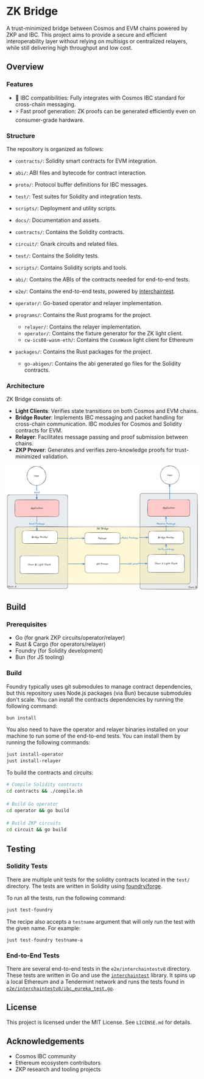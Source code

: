 # ZK Bridge

A trust-minimized bridge between Cosmos and EVM chains powered by ZKP and IBC.
This project aims to provide a secure and efficient interoperability layer without relying on multisigs or centralized relayers, while still delivering high throughput and low cost.

## Overview 

### Features
- 🔗 IBC compatibilities: Fully integrates with Cosmos IBC standard for cross-chain messaging.
- ⚡ Fast proof generation: ZK proofs can be generated efficiently even on consumer-grade hardware.

### Structure
The repository is organized as follows:
- `contracts/`: Solidity smart contracts for EVM integration.
- `abi/`: ABI files and bytecode for contract interaction.
- `proto/`: Protocol buffer definitions for IBC messages.
- `test/`: Test suites for Solidity and integration tests.
- `scripts/`: Deployment and utility scripts.
- `docs/`: Documentation and assets.


- `contracts/`: Contains the Solidity contracts.
- `circuit/`: Gnark circuits and related files.
- `test/`: Contains the Solidity tests.
- `scripts/`: Contains Solidity scripts and tools.
- `abi/`: Contains the ABIs of the contracts needed for end-to-end tests.
- `e2e/`: Contains the end-to-end tests, powered by [interchaintest](https://github.com/strangelove-ventures/interchaintest).
- `operator/`: Go-based operator and relayer implementation.
- `programs/`: Contains the Rust programs for the project.
    - `relayer/`: Contains the relayer implementation.
    - `operator/`: Contains the fixture generator for the ZK light client.
    - `cw-ics08-wasm-eth/`: Contains the `CosmWasm` light client for Ethereum
- `packages/`: Contains the Rust packages for the project.
    - `go-abigen/`: Contains the abi generated go files for the Solidity contracts.


### Architecture
ZK Bridge consists of:
- **Light Clients**: Verifies state transitions on both Cosmos and EVM chains.
- **Bridge Router**: Implements IBC messaging and packet handling for cross-chain communication. IBC modules for Cosmos and Solidity contracts for EVM.
- **Relayer**: Facilitates message passing and proof submission between chains.
- **ZKP Prover**: Generates and verifies zero-knowledge proofs for trust-minimized validation.

![Zk Bridge Architecture](docs/assets/architecture.png)

## Build

### Prerequisites
- Go (for gnark ZKP circuits/operator/relayer)
- Rust & Cargo (for operators/relayer)
- Foundry (for Solidity development)
- Bun (for JS tooling)

### Build
Foundry typically uses git submodules to manage contract dependencies, but this repository uses Node.js packages (via Bun) because submodules don't scale. You can install the contracts dependencies by running the following command:

```sh
bun install
```

You also need to have the operator and relayer binaries installed on your machine to run some of the end-to-end tests. You can install them by running the following commands:

```sh
just install-operator
just install-relayer
```

To build the contracts and circuits:
```sh
# Compile Solidity contracts
cd contracts && ./compile.sh

# Build Go operator
cd operator && go build

# Build ZKP circuits
cd circuit && go build 
```

## Testing

### Solidity Tests
There are multiple unit tests for the solidity contracts located in the `test/` directory. The tests are written in Solidity using [foundry/forge](https://book.getfoundry.sh/forge/writing-tests).

To run all the tests, run the following command:

```sh
just test-foundry
```

The recipe also accepts a `testname` argument that will only run the test with the given name. For example:

```shell
just test-foundry testname-a
```

### End-to-End Tests
There are several end-to-end tests in the `e2e/interchaintestv8` directory. These tests are written in Go and use the [`interchaintest`](https://github.com/strangelove-ventures/interchaintest) library. 
It spins up a local Ethereum and a Tendermint network and runs the tests found in [`e2e/interchaintestv8/ibc_eureka_test.go`](e2e/interchaintestv8/ibc_eureka_test.go).

## License

This project is licensed under the MIT License. See `LICENSE.md` for details.

## Acknowledgements

- Cosmos IBC community
- Ethereum ecosystem contributors
- ZKP research and tooling projects



